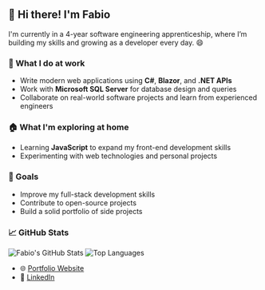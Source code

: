 ## 👋 Hi there! I'm Fabio

I'm currently in a 4-year software engineering apprenticeship, where I’m building my skills and growing as a developer every day. 😄

### 💼 What I do at work
- Write modern web applications using **C#**, **Blazor**, and **.NET APIs**
- Work with **Microsoft SQL Server** for database design and queries
- Collaborate on real-world software projects and learn from experienced engineers

### 🏠 What I'm exploring at home
- Learning **JavaScript** to expand my front-end development skills
- Experimenting with web technologies and personal projects

### 🚀 Goals
- Improve my full-stack development skills
- Contribute to open-source projects
- Build a solid portfolio of side projects

### 📈 GitHub Stats

![Fabio's GitHub Stats](https://github-readme-stats.vercel.app/api?username=fabsg0&show_icons=true&theme=dark)
![Top Languages](https://github-readme-stats.vercel.app/api/top-langs/?username=fabsg0&layout=compact&theme=dark)

- 🌐 [Portfolio Website](https://fabsg0.me)
- 💼 [LinkedIn](https://www.linkedin.com/in/fabio-brunner05/)

